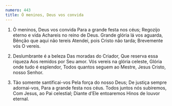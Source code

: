 ```yaml
---
numero: 443
title: Ó meninos, Deus vos convida
---
```

1. Ò meninos, Deus vos convida
Para a grande festa nos céus;
Regozijo eterno e vida
Achareis no reino de Deus.
Grande glória lá vos aguarda,
Bênção que aqui não tereis
Atendei, pois Cristo não tarda;
Brevemente vós O vereis.

2. Deslumbrante é a beleza
Das moradas do Criador,
Que reserva essa riqueza
Aos remidos por Seu amor.
Vós vereis na glória celeste,
Glória onde tudo é esplendor,
Todos quantos seguem ao Mestre,
Jesus Cristo, nosso Senhor.

3. Tão somente santificai-vos
Pela força do nosso Deus;
De justiça sempre adornai-vos,
Para a grande festa nos céus.
Todos juntos nós subiremos,
Com Jesus, ao Pai celestial;
Diante d’Ele entoaremos
Hinos de louvor eternal.

